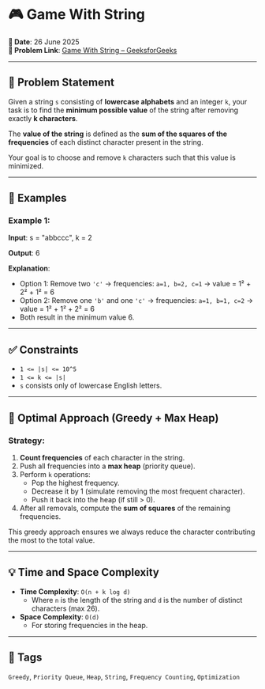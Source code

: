 # 🎮 Game With String

**📅 Date**: 26 June 2025  
**🔗 Problem Link**: [Game With String – GeeksforGeeks](https://www.geeksforgeeks.org/problems/game-with-string4100/1)

---

## 📝 Problem Statement

Given a string `s` consisting of **lowercase alphabets** and an integer `k`, your task is to find the **minimum possible value** of the string after removing exactly **k characters**.

The **value of the string** is defined as the **sum of the squares of the frequencies** of each distinct character present in the string.

Your goal is to choose and remove `k` characters such that this value is minimized.

---

## 🧪 Examples

### Example 1:
**Input**:
s = "abbccc", k = 2


**Output**:
6


**Explanation**:
- Option 1: Remove two `'c'` → frequencies: `a=1, b=2, c=1` → value = 1² + 2² + 1² = 6  
- Option 2: Remove one `'b'` and one `'c'` → frequencies: `a=1, b=1, c=2` → value = 1² + 1² + 2² = 6  
- Both result in the minimum value 6.

---

## ✅ Constraints

- `1 <= |s| <= 10^5`
- `1 <= k <= |s|`
- `s` consists only of lowercase English letters.

---

## 🚀 Optimal Approach (Greedy + Max Heap)

### Strategy:
1. **Count frequencies** of each character in the string.
2. Push all frequencies into a **max heap** (priority queue).
3. Perform `k` operations:
   - Pop the highest frequency.
   - Decrease it by 1 (simulate removing the most frequent character).
   - Push it back into the heap (if still > 0).
4. After all removals, compute the **sum of squares** of the remaining frequencies.

This greedy approach ensures we always reduce the character contributing the most to the total value.

---

## 💡 Time and Space Complexity

- **Time Complexity**: `O(n + k log d)`  
  - Where `n` is the length of the string and `d` is the number of distinct characters (max 26).
- **Space Complexity**: `O(d)`  
  - For storing frequencies in the heap.

---

## 📌 Tags

`Greedy`, `Priority Queue`, `Heap`, `String`, `Frequency Counting`, `Optimization`
